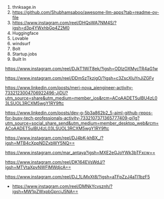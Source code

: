 1. thnksage.in
2. https://github.com/Shubhamsaboo/awesome-llm-apps?tab=readme-ov-file
3. https://www.instagram.com/reel/DHQsWA7NM4S/?igsh=d3p4YWxhbGp4Z2M0
4. Huggingface
5. Lovable
6. windsurf
7. Bolt
8. Startup.jobs
9. Built In

https://www.instagram.com/reel/DJkT1WiT8ek/?igsh=ODlzOXMycTR4aG1w

https://www.instagram.com/reel/DDmSzTkzjgO/?igsh=c3ZscXluYnJiZGFv

https://www.linkedin.com/posts/meri-nova_aiengineer-activity-7332123004706922496-JjDU?utm_source=share&utm_medium=member_ios&rcm=ACoAADET5uIBU4zL03LSUOL3RCXM5wgY1RY9ftc

https://www.linkedin.com/posts/dev-g-5b3a862b2_5-aiml-github-repos-for-busy-tech-professionals-activity-7332107371365777409-pj1g?utm_source=social_share_send&utm_medium=member_desktop_web&rcm=ACoAADET5uIBU4zL03LSUOL3RCXM5wgY1RY9ftc

https://www.instagram.com/reel/DJ4bK-khBX_/?igsh=MTB4cXppNDZxbWY5NQ==

https://www.instagram.com/mar_antaya?igsh=MXE2eGJoYWk3bTFxcw==

https://www.instagram.com/reel/DK164EVsWdJ/?igsh=MTVtaXpvNWFlMWdjcA==

https://www.instagram.com/reel/DJ_1LiMxXt8/?igsh=aTFpZzJ4aTl1bzF5

- https://www.instagram.com/reel/DMNkYcvsznh/?igsh=MW1pZWxpbGprcjJ5NA==